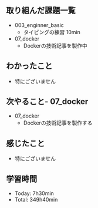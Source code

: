 ## 取り組んだ課題一覧
- 003_enginner_basic
  - タイピングの練習 10min
- 07_docker
  - Dockerの技術記事を製作中
## わかったこと
  - 特にございません
## 次やること- 07_docker
- 07_docker
  - Dockerの技術記事を製作する
## 感じたこと
- 特にございません
## 学習時間
- Today: 7h30min
- Total: 349h40min